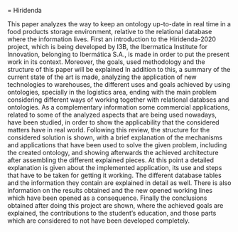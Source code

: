 = Hiridenda

This paper analyzes the way to keep an ontology up-to-date in real time in a food products storage environment, relative to the relational database where the information lives.
First an introduction to the Hiridenda-2020 project, which is being developed by I3B, the Ibermatica Institute for Innovation, belonging to Ibermática S.A., is made in order to put the present work in its context. Moreover, the goals, used methodology and the structure of this paper will be explained
In addition to this, a summary of the current state of the art is made, analyzing the application of new technologies to warehouses, the different uses and goals achieved by using ontologies, specially in the logistics area, ending with the main problem considering different ways of working together with relational databses and ontologies.
As a complementary information some commercial applications, related to some of the analyzed aspects that are being used nowadays, have been studied, in order to show the applicability that the considered matters have in real world.
Following this review, the structure for the considered solution is shown, with a brief explanation of the mechanisms and applications that have been used to solve the given problem, including the created ontology, and showing afterwards the achieved architecture after assembling the different explained pieces. At this point a detailed explanation is given about the implemented application, its use and steps that have to be taken for getting it working. The different database tables and the information they contain are explained in detail as well. There is also information on the results obtained and the new opened working lines which have been opened as a consequence.
Finally the conclusions obtained after doing this project are shown, where the achieved goals are explained, the contributions to the student’s education, and those parts which are considered to not have been developed completely.

